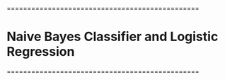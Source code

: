 
===============================================
# Naive Bayes Classifier and Logistic Regression
===============================================
